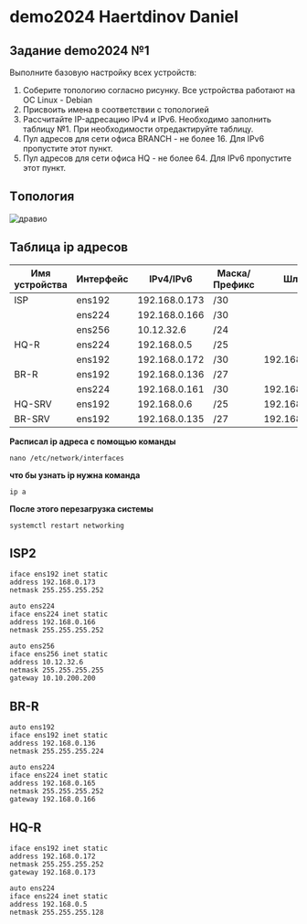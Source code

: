 # demo2024 Haertdinov Daniel
## Задание demo2024 №1
Выполните базовую настройку всех устройств:
1. Соберите топологию согласно рисунку. Все устройства работают на OC Linux - Debian
2. Присвоить имена в соответствии с топологией
3. Рассчитайте IP-адресацию IPv4 и IPv6. Необходимо заполнить таблицу №1. При необходимости отредактируйте таблицу.
4. Пул адресов для сети офиса BRANCH - не более 16. Для IPv6 пропустите этот пункт.
5. Пул адресов для сети офиса HQ - не более 64. Для IPv6 пропустите этот пункт.
## Тoпология
![дравио](https://github.com/danakahara19/demo2024/assets/148867574/5884719f-78e0-4729-a06c-44268ae0c34e)
## Таблица ip адресов
|Имя устройства|Интерфейс|IPv4/IPv6|Маска/Префикс|Шлюз|
|--------------|---------|---------|-------------|----|
|ISP           |ens192   |192.168.0.173|/30          |    |
|              |ens224   |192.168.0.166|/30          |    |
|              |ens256   |10.12.32.6|/24         |    |
|HQ-R          |ens224   |192.168.0.5|/25        |    |
|              |ens192   |192.168.0.172|/30      |192.168.0.173|
|BR-R          |ens192   |192.168.0.136|/27      |    |
|              |ens224   |192.168.0.161|/30      |192.168.0.162|
|HQ-SRV        |ens192   |192.168.0.6|/25        |192.168.0.5|
|BR-SRV        |ens192   |192.168.0.135|/27      |192.168.0.136|

**Расписал ip адреса с помощью команды**  
```
nano /etc/network/interfaces
```    
**что бы узнать ip  нужна команда**  
```
ip a
```
**После этого перезагрузка системы**
```
systemctl restart networking 
```

## ISP2 
```
iface ens192 inet static  
address 192.168.0.173  
netmask 255.255.255.252    

auto ens224  
iface ens224 inet static  
address 192.168.0.166  
netmask 255.255.255.252  

auto ens256  
iface ens256 inet static  
address 10.12.32.6  
netmask 255.255.255.255  
gateway 10.10.200.200  
```

## BR-R
```
auto ens192  
iface ens192 inet static  
address 192.168.0.136  
netmask 255.255.255.224  

auto ens224  
iface ens224 inet static  
address 192.168.0.165  
netmask 255.255.255.252  
gateway 192.168.0.166  
```
## HQ-R
```
iface ens192 inet static
address 192.168.0.172
netmask 255.255.255.252
gateway 192.168.0.173  

auto ens224  
iface ens224 inet static  
address 192.168.0.5  
netmask 255.255.255.128  
```
